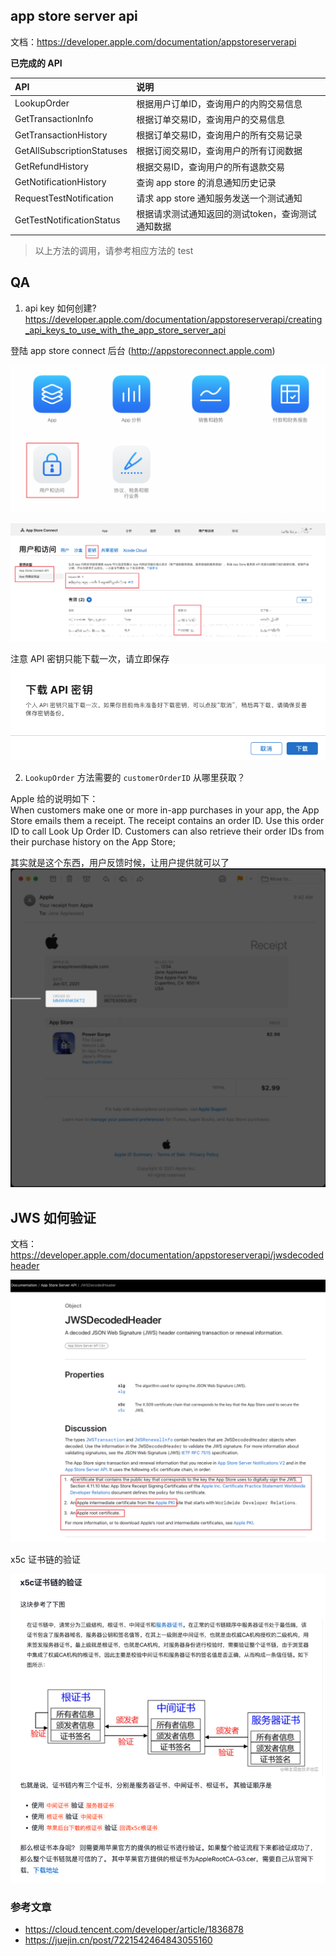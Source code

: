 ## app store server api
文档：https://developer.apple.com/documentation/appstoreserverapi

**已完成的 API**

| API | 说明                          |
| :--- |:----------------------------|
|LookupOrder| 根据用户订单ID，查询用户的内购交易信息        |
|GetTransactionInfo| 根据订单交易ID，查询用户的交易信息          |
|GetTransactionHistory| 根据订单交易ID，查询用户的所有交易记录        |
|GetAllSubscriptionStatuses| 根据订阅交易ID，查询用户的所有订阅数据        |
|GetRefundHistory| 根据交易ID，查询用户的所有退款交易        |
|GetNotificationHistory| 查询 app store 的消息通知历史记录      |
|RequestTestNotification| 请求 app store 通知服务发送一个测试通知   |
|GetTestNotificationStatus| 根据请求测试通知返回的测试token，查询测试通知数据 |

> 以上方法的调用，请参考相应方法的 test

## QA

1. api key 如何创建?          
   https://developer.apple.com/documentation/appstoreserverapi/creating_api_keys_to_use_with_the_app_store_server_api

登陆 app store connect 后台 (http://appstoreconnect.apple.com)

![img_5.png](img/img_5.png)

![img_3.png](img/img_3.png)

注意 API 密钥只能下载一次，请立即保存       
![img_2.png](img/img_2.png)

2. `LookupOrder` 方法需要的 `customerOrderID` 从哪里获取？

Apple 给的说明如下：       
When customers make one or more in-app purchases in your app, the App Store emails them a receipt. The receipt contains an order ID. Use this order ID to call Look Up Order ID. Customers can also retrieve their order IDs from their purchase history on the App Store;

其实就是这个东西，用户反馈时候，让用户提供就可以了       
![img_4.png](img/img_4.png)

## JWS 如何验证

文档：https://developer.apple.com/documentation/appstoreserverapi/jwsdecodedheader

![img.png](img.png)

x5c 证书链的验证

![img_1.png](img/img_1.png)

### 参考文章
- https://cloud.tencent.com/developer/article/1836878
- https://juejin.cn/post/7221542464843055160